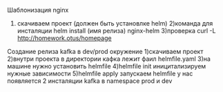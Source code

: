 Шаблонизация  nginx 
1) скачиваем проект (должен быть установлке helm)
2)команда для инсталяции  helm install (имя релиза)  nginx-helm 
3)проверка  curl -L http://homework.otus/homepage 



Создание релиза kafka в dev/prod окружение 
1)скачиваем проект 
2)внутри проекта в директории кафка лежит фаил   helmfile.yaml
3)на машине нужно установить  helmfile
4)helmfile init  иницитализируем нужные зависимости 
5)helmfile apply  запускаем helmfile  у нас появляется 2 инсталяции  kafka в namespace prod  и dev




